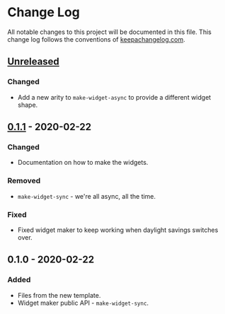 # Change Log
All notable changes to this project will be documented in this file. This change log follows the conventions of [keepachangelog.com](http://keepachangelog.com/).

## [Unreleased]
### Changed
- Add a new arity to `make-widget-async` to provide a different widget shape.

## [0.1.1] - 2020-02-22
### Changed
- Documentation on how to make the widgets.

### Removed
- `make-widget-sync` - we're all async, all the time.

### Fixed
- Fixed widget maker to keep working when daylight savings switches over.

## 0.1.0 - 2020-02-22
### Added
- Files from the new template.
- Widget maker public API - `make-widget-sync`.

[Unreleased]: https://github.com/your-name/sqisp/compare/0.1.1...HEAD
[0.1.1]: https://github.com/your-name/sqisp/compare/0.1.0...0.1.1
